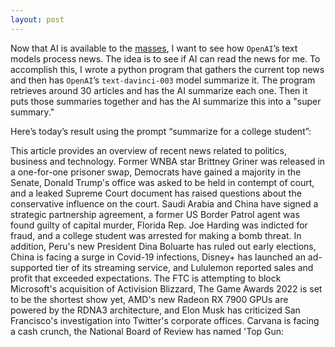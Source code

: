 ```yaml
---
layout: post
---
```

Now that AI is available to the [masses](https://openai.com/api/), I want to see how `OpenAI`’s text models process news. The idea is to see if AI can read the news for me. To accomplish this, I wrote a python program that gathers the current top news and then has `OpenAI`’s `text-davinci-003` model summarize it. The program retrieves around 30 articles and has the AI summarize each one. Then it puts those summaries together and has the AI summarize this into a "super summary."  

Here’s today’s result using the prompt “summarize for a college student”:

This article provides an overview of recent news related to politics, business and technology. Former WNBA star Brittney Griner was released in a one-for-one prisoner swap, Democrats have gained a majority in the Senate, Donald Trump's office was asked to be held in contempt of court, and a leaked Supreme Court document has raised questions about the conservative influence on the court. Saudi Arabia and China have signed a strategic partnership agreement, a former US Border Patrol agent was found guilty of capital murder, Florida Rep. Joe Harding was indicted for fraud, and a college student was arrested for making a bomb threat. In addition, Peru's new President Dina Boluarte has ruled out early elections, China is facing a surge in Covid-19 infections, Disney+ has launched an ad-supported tier of its streaming service, and Lululemon reported sales and profit that exceeded expectations. The FTC is attempting to block Microsoft's acquisition of Activision Blizzard, The Game Awards 2022 is set to be the shortest show yet, AMD's new Radeon RX 7900 GPUs are powered by the RDNA3 architecture, and Elon Musk has criticized San Francisco's investigation into Twitter's corporate offices. Carvana is facing a cash crunch, the National Board of Review has named 'Top Gun: